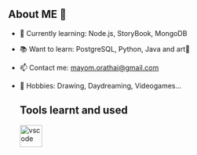 ## About ME 👋

- 🌱 Currently learning: Node.js, StoryBook, MongoDB
- 📚 Want to learn: PostgreSQL, Python, Java and art🎨
- 📫 Contact me: mayom.orathai@gmail.com
- 🌈 Hobbies: Drawing, Daydreaming, Videogames...

  ## Tools learnt and used
  <img src="https://cdn.jsdelivr.net/gh/devicons/devicon/icons/vscode/vscode-original.svg" alt="vscode" width="45" height="45"/>
  
